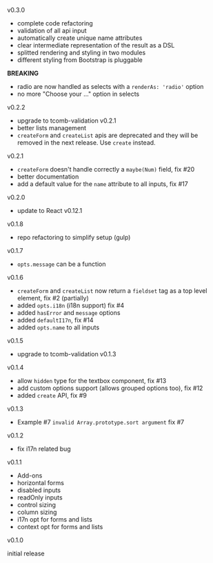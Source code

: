v0.3.0

- complete code refactoring
- validation of all api input
- automatically create unique name attributes
- clear intermediate representation of the result as a DSL
- splitted rendering and styling in two modules
- different styling from Bootstrap is pluggable

**BREAKING**

- radio are now handled as selects with a `renderAs: 'radio'` option
- no more "Choose your ..." option in selects

v0.2.2

- upgrade to tcomb-validation v0.2.1
- better lists management
- `createForm` and `createList` apis are deprecated and they will be removed in the next release. Use `create` instead.

v0.2.1

- `createForm` doesn't handle correctly a `maybe(Num)` field, fix #20
- better documentation
- add a default value for the `name` attribute to all inputs, fix #17

v0.2.0

- update to React v0.12.1

v0.1.8

- repo refactoring to simplify setup (gulp)

v0.1.7

- `opts.message` can be a function

v0.1.6

- `createForm` and `createList` now return a `fieldset` tag as a top level element, fix #2 (partially)
- added `opts.i18n` (i18n support) fix #4
- added `hasError` and `message` options
- added `defaultI17n`, fix #14
- added `opts.name` to all inputs

v0.1.5

- upgrade to tcomb-validation v0.1.3

v0.1.4

- allow `hidden` type for the textbox component, fix #13
- add custom options support (allows grouped options too), fix #12
- added `create` API, fix #9

v0.1.3

- Example #7 `invalid Array.prototype.sort argument` fix #7

v0.1.2

- fix i17n related bug

v0.1.1

- Add-ons
- horizontal forms
- disabled inputs
- readOnly inputs
- control sizing
- column sizing
- i17n opt for forms and lists
- context opt for forms and lists

v0.1.0

initial release
